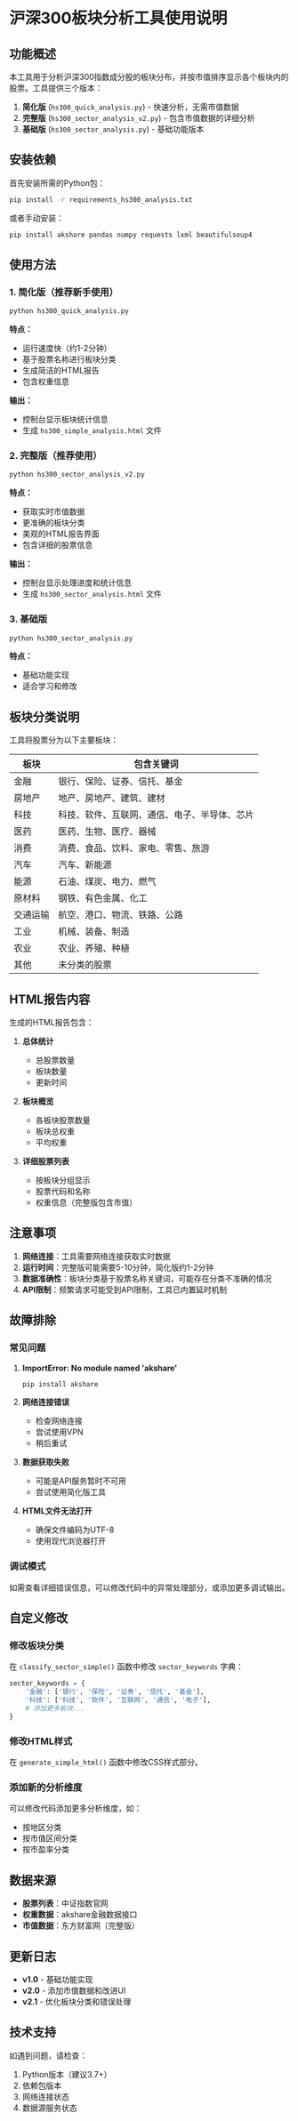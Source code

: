 # 沪深300板块分析工具使用说明

## 功能概述

本工具用于分析沪深300指数成分股的板块分布，并按市值排序显示各个板块内的股票。工具提供三个版本：

1. **简化版** (`hs300_quick_analysis.py`) - 快速分析，无需市值数据
2. **完整版** (`hs300_sector_analysis_v2.py`) - 包含市值数据的详细分析
3. **基础版** (`hs300_sector_analysis.py`) - 基础功能版本

## 安装依赖

首先安装所需的Python包：

```bash
pip install -r requirements_hs300_analysis.txt
```

或者手动安装：

```bash
pip install akshare pandas numpy requests lxml beautifulsoup4
```

## 使用方法

### 1. 简化版（推荐新手使用）

```bash
python hs300_quick_analysis.py
```

**特点：**
- 运行速度快（约1-2分钟）
- 基于股票名称进行板块分类
- 生成简洁的HTML报告
- 包含权重信息

**输出：**
- 控制台显示板块统计信息
- 生成 `hs300_simple_analysis.html` 文件

### 2. 完整版（推荐使用）

```bash
python hs300_sector_analysis_v2.py
```

**特点：**
- 获取实时市值数据
- 更准确的板块分类
- 美观的HTML报告界面
- 包含详细的股票信息

**输出：**
- 控制台显示处理进度和统计信息
- 生成 `hs300_sector_analysis.html` 文件

### 3. 基础版

```bash
python hs300_sector_analysis.py
```

**特点：**
- 基础功能实现
- 适合学习和修改

## 板块分类说明

工具将股票分为以下主要板块：

| 板块 | 包含关键词 |
|------|------------|
| 金融 | 银行、保险、证券、信托、基金 |
| 房地产 | 地产、房地产、建筑、建材 |
| 科技 | 科技、软件、互联网、通信、电子、半导体、芯片 |
| 医药 | 医药、生物、医疗、器械 |
| 消费 | 消费、食品、饮料、家电、零售、旅游 |
| 汽车 | 汽车、新能源 |
| 能源 | 石油、煤炭、电力、燃气 |
| 原材料 | 钢铁、有色金属、化工 |
| 交通运输 | 航空、港口、物流、铁路、公路 |
| 工业 | 机械、装备、制造 |
| 农业 | 农业、养殖、种植 |
| 其他 | 未分类的股票 |

## HTML报告内容

生成的HTML报告包含：

1. **总体统计**
   - 总股票数量
   - 板块数量
   - 更新时间

2. **板块概览**
   - 各板块股票数量
   - 板块总权重
   - 平均权重

3. **详细股票列表**
   - 按板块分组显示
   - 股票代码和名称
   - 权重信息（完整版包含市值）

## 注意事项

1. **网络连接**：工具需要网络连接获取实时数据
2. **运行时间**：完整版可能需要5-10分钟，简化版约1-2分钟
3. **数据准确性**：板块分类基于股票名称关键词，可能存在分类不准确的情况
4. **API限制**：频繁请求可能受到API限制，工具已内置延时机制

## 故障排除

### 常见问题

1. **ImportError: No module named 'akshare'**
   ```bash
   pip install akshare
   ```

2. **网络连接错误**
   - 检查网络连接
   - 尝试使用VPN
   - 稍后重试

3. **数据获取失败**
   - 可能是API服务暂时不可用
   - 尝试使用简化版工具

4. **HTML文件无法打开**
   - 确保文件编码为UTF-8
   - 使用现代浏览器打开

### 调试模式

如需查看详细错误信息，可以修改代码中的异常处理部分，或添加更多调试输出。

## 自定义修改

### 修改板块分类

在 `classify_sector_simple()` 函数中修改 `sector_keywords` 字典：

```python
sector_keywords = {
    '金融': ['银行', '保险', '证券', '信托', '基金'],
    '科技': ['科技', '软件', '互联网', '通信', '电子'],
    # 添加更多板块...
}
```

### 修改HTML样式

在 `generate_simple_html()` 函数中修改CSS样式部分。

### 添加新的分析维度

可以修改代码添加更多分析维度，如：
- 按地区分类
- 按市值区间分类
- 按市盈率分类

## 数据来源

- **股票列表**：中证指数官网
- **权重数据**：akshare金融数据接口
- **市值数据**：东方财富网（完整版）

## 更新日志

- **v1.0** - 基础功能实现
- **v2.0** - 添加市值数据和改进UI
- **v2.1** - 优化板块分类和错误处理

## 技术支持

如遇到问题，请检查：
1. Python版本（建议3.7+）
2. 依赖包版本
3. 网络连接状态
4. 数据源服务状态 